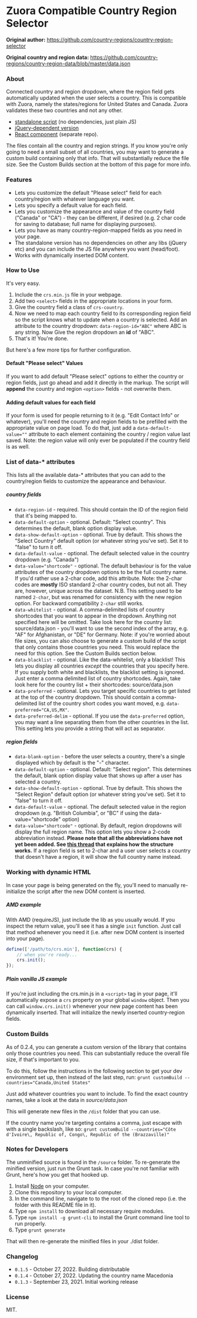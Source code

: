 # Zuora Compatible Country Region Selector

**Original author:** https://github.com/country-regions/country-region-selector

**Original country and region data:** https://github.com/country-regions/country-region-data/blob/master/data.json

### About
Connected country and region dropdown, where the region field gets automatically updated when the user selects a country. This is compatible with Zuora, namely the states/regions for United States and Canada. Zuora validates these two countries and not any other.

- [standalone script](https://github.com/WowzaMediaSystems/zuora-compat-country-region-selector/tree/master/dist/crs.min.js) (no dependencies, just plain JS)
- [jQuery-dependent version](https://github.com/WowzaMediaSystems/zuora-compat-country-region-selector/tree/master/dist/jquery.crs.min.js)
- [React component](https://github.com/WowzaMediaSystems/zuora-compat-country-region-selector) (separate repo).

The files contain all the country and region strings. If you know you're only going to need a small subset of all countries, you may want to generate a custom build containing only that info. That will substantially reduce the file size. See the Custom Builds section at the bottom of this page for more info.

### Features

- Lets you customize the default "Please select" field for each country/region with whatever language you want.
- Lets you specify a default value for each field.
- Lets you customize the appearance and value of the country field ("Canada" or "CA") - they can be different, if desired
(e.g. 2 char code for saving to database; full name for displaying purposes).
- Lets you have as many country-region-mapped fields as you need in your page.
- The standalone version has no dependencies on other any libs (jQuery etc) and you can include the JS file anywhere you want
(head/foot).
- Works with dynamically inserted DOM content.

### How to Use

It's very easy.

1. Include the `crs.min.js` file in your webpage.
2. Add two `<select>` fields in the appropriate locations in your form.
3. Give the country field a class of `crs-country`.
4. Now we need to map each country field to its corresponding region field so the script knows what to update when
a country is selected. Add an attribute to the country dropdown: `data-region-id="ABC"` where ABC is any string. Now
Give the region dropdown an **id** of "ABC".
5. That's it! You're done.

But here's a few more tips for further configuration.

#### Default "Please select" Values

If you want to add default "Please select" options to either the country or region fields, just go ahead and add it
directly in the markup. The script will **append** the country and region `<option>` fields - not overwrite them.

#### Adding default values for each field

If your form is used for people returning to it (e.g. "Edit Contact Info" or whatever), you'll need the country and
region fields to be prefilled with the appropriate value on page load. To do that, just add a `data-default-value=""`
attribute to each element containing the country / region value last saved. Note: the region value will only ever be
populated if the country field is as well.

### List of data-* attributes

This lists all the available data-* attributes that you can add to the country/region fields to customize the appearance
and behaviour.

##### country fields

- `data-region-id` - required. This should contain the ID of the region field that it's being mapped to.
- `data-default-option` - optional. Default: "Select country". This determines the default, blank option display value.
- `data-show-default-option` - optional. True by default. This shows the "Select Country" default option (or whatever
 string you've set). Set it to "false" to turn it off.
- `data-default-value` - optional. The default selected value in the country dropdown (e.g. "Canada")
- `data-value="shortcode"` - optional. The default behaviour is for the value attributes of the country dropdown options
to be the full country name. If you'd rather use a 2-char code, add this attribute. Note: the 2-char codes are **mostly**
ISO standard 2-char country codes, but not all. They are, however, unique across the dataset. N.B. This setting used
to be named `2-char`, but was renamed for consistency with the new region option. For backward compatibility `2-char`
still works.
- `data-whitelist` - optional. A comma-delimited lists of country shortcodes that you want to appear in the dropdown.
Anything not specified here will be omitted. Take look here for the country list:
source/data.json - you'll want to use the second index
of the array, e.g. "AF" for Afghanistan, or "DE" for Germany. Note: if you're worried about file sizes, you can also
choose to generate a custom build of the script that only contains those countries you need. This would replace the
need for this option. See the Custom Builds section below.
- `data-blacklist` - optional. Like the data-whitelist, only a blacklist! This lets you display all countries *except*
the countries that you specify here. If you supply both white and blacklists, the blacklist setting is ignored. Just enter
a comma delimited list of country shortcodes. Again, take look here for the country list + their shortcodes:
source/data.json
- `data-preferred` - optional. Lets you target specific countries to get listed at the top of the country dropdown.
This should contain a comma-delimited list of the country short codes you want moved, e.g. `data-preferred="CA,US,MX"`.
- `data-preferred-delim` - optional. If you use the `data-preferred` option, you may want a line separating them from
the other countries in the list. This setting lets you provide a string that will act as separator.


##### region fields
- `data-blank-option` - before the user selects a country, there's a single <option> displayed which by default is the
"-" character.
- `data-default-option` - optional. Default: "Select region". This determines the default, blank option display value
that shows up after a user has selected a country.
- `data-show-default-option` - optional. True by default. This shows the "Select Region" default option (or whatever
string you've set). Set it to "false" to turn it off.
- `data-default-value` - optional. The default selected value in the region dropdown (e.g. "British Columbia", or "BC" if using the data-value="shortcode" option)
- `data-value="shortcode"` - optional. By default, region dropdowns will display the full region name. This option lets
you show a 2-code abbreviation instead. **Please note that all the abbreviations have not yet been added. See
[this thread](https://github.com/country-regions/country-region-selector/issues/2) that explains how the structure works.** If
a region field is set to 2-char and a user user selects a country that doesn't have a region, it will show the full
country name instead.


### Working with dynamic HTML

In case your page is being generated on the fly, you'll need to manually re-initialize the script after the new DOM
content is inserted.

##### AMD example

With AMD (requireJS), just include the lib as you usually would. If you inspect the return value, you'll see it has a
single `init` function. Just call that method whenever you need it (i.e. after new DOM content is inserted into your
page).

```javascript
define(['/path/to/crs.min'], function(crs) {
    // when you're ready...
    crs.init();
});
```
##### Plain vanilla JS example

If you're just including the crs.min.js in a `<script>` tag in your page, it'll automatically expose a `crs` property
on your global `window` object. Then you can call `window.crs.init()` whenever your new page content has been dynamically
inserted. That will initialize the newly inserted country-region fields.


### Custom Builds

As of 0.2.4, you can generate a custom version of the library that contains only those countries you need. This can
substantially reduce the overall file size, if that's important to you.

To do this, follow the instructions in the following section to get your dev environment set up, then instead of the
last step, run: `grunt customBuild --countries="Canada,United States"`

Just add whatever countries you want to include. To find the exact country names, take a look at the data in *source/data.json*

This will generate new files in the `/dist` folder that you can use.

If the country name you're targeting contains a comma, just escape with with a single backslash, like so:
`grunt customBuild --countries="Côte d'Ivoire\, Republic of, Congo\, Republic of the (Brazzaville)"`


### Notes for Developers

The unminified source is found in the `/source` folder. To re-generate the minified version, just run the Grunt task. In case you're not familiar with Grunt, here's how you get that hooked up.

1. Install [Node](http://nodejs.org) on your computer.
2. Clone this repository to your local computer.
3. In the command line, navigate to to the root of the cloned repo (i.e. the folder with this README file in it).
4. Type `npm install` to download all necessary require modules.
5. Type `npm install -g grunt-cli` to install the Grunt command line tool to run properly.
6. Type `grunt generate`

That will then re-generate the minified files in your ./dist folder.


### Changelog

- `0.1.5` - October 27, 2022. Building distributable
- `0.1.4` - October 27, 2022. Updating the country name Macedonia
- `0.1.3` - September 23, 2021. Initial working release

### License

MIT.
